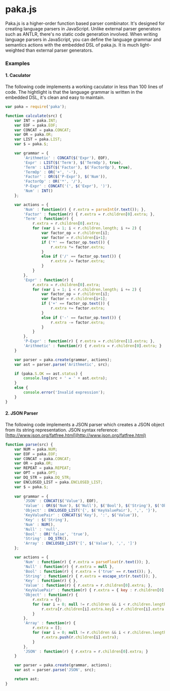 paka.js 
=======

Paka.js is a higher-order function based parser combinator. It's designed for creating language parsers in JavaScript. Unlike external parser generators such as ANTLR, there's no static code generation involved. When writing language parsers in JavaScript, you can define the language grammar and semantics actions with the embedded DSL of paka.js. It is much light-weighted than external parser generators.

### Examples ###

#### 1. Caculator ####

The following code implements a working caculator in less than 100 lines of code. The hightlight is that the language grammar is written in the embedded DSL, it's clean and easy to maintain.

```javascript
var paka = require('paka');

function calculate(src) {
    var INT = paka.INT;
    var EOF = paka.EOF;
    var CONCAT = paka.CONCAT;
    var OR = paka.OR;
    var LIST = paka.LIST;
    var $ = paka.$;

    var grammar = {
        'Arithmetic' : CONCAT($('Expr'), EOF),
        'Expr' : LIST($('Term'), $('TermOp'), true),
        'Term' : LIST($('Factor'), $('FactorOp'), true),
        'TermOp' : OR('+', '-'),
        'Factor' : OR($('P-Expr'), $('Num')),
        'FactorOp' : OR('*', '/'),
        'P-Expr' : CONCAT('(', $('Expr'), ')'),
        'Num' : INT()
    };

    var actions = {
        'Num' : function(r) { r.extra = parseInt(r.text()); },
        'Factor' : function(r) { r.extra = r.children[0].extra; },
        'Term' : function(r) { 
            r.extra = r.children[0].extra;
            for (var i = 1; i < r.children.length; i += 2) {
                var factor_op = r.children[i];
                var factor = r.children[i+1];
                if ('*' == factor_op.text()) {
                    r.extra *= factor.extra;
                }
                else if ('/' == factor_op.text()) {
                    r.extra /= factor.extra;
                }
            }
        },
        'Expr' : function(r) {
            r.extra = r.children[0].extra;
            for (var i = 1; i < r.children.length; i += 2) {
                var factor_op = r.children[i];        
                var factor = r.children[i+1];
                if ('+' == factor_op.text()) {
                    r.extra += factor.extra;
                }
                else if ('-' == factor_op.text()) {
                    r.extra -= factor.extra;
                }
            }
        },
        'P-Expr' : function(r) { r.extra = r.children[1].extra; },
        'Arithmetic' : function(r) { r.extra = r.children[0].extra; }
    }

    var parser = paka.create(grammar, actions);
    var ast = parser.parse('Arithmetic', src);

    if (paka.S.OK == ast.status) {
        console.log(src + ' = ' + ast.extra);
    }
    else {
        console.error('Invalid expression');
    }
}
```

#### 2. JSON Parser ####

The following code implements a JSON parser which creates a JSON object from its string representation. JSON syntax reference: [http://www.json.org/fatfree.html](http://www.json.org/fatfree.html)

```javascript
function parse(src) {
    var NUM = paka.NUM;
    var EOF = paka.EOF;
    var CONCAT = paka.CONCAT;
    var OR = paka.OR;
    var REPEAT = paka.REPEAT;
    var OPT = paka.OPT;
    var DQ_STR = paka.DQ_STR;
    var ENCLOSED_LIST = paka.ENCLOSED_LIST;
    var $ = paka.$;
    
    var grammar = {
        'JSON' : CONCAT($('Value'), EOF),
        'Value' : OR($('Num'), $('Null'), $('Bool'), $('String'), $('Object'), $('Array')),
        'Object' : ENCLOSED_LIST('{', $('KeyValuePair'), ',', '}'),
        'KeyValuePair' : CONCAT($('Key'), ':', $('Value')),
        'Key' : $('String'),
        'Num' : NUM(),
        'Null' : 'null',
        'Bool' : OR('false', 'true'),
        'String' : DQ_STR(),
        'Array' : ENCLOSED_LIST('[', $('Value'), ',', ']')
    };

    var actions = {
        'Num' : function(r) { r.extra = parseFloat(r.text()); },
        'Null' : function(r) { r.extra = null },
        'Bool' : function(r) { r.extra = ('true' == r.text()); },
        'String' : function(r) { r.extra = escape_str(r.text()); },
        'Key' : function(r) { },
        'Value' : function(r) { r.extra = r.children[0].extra; },
        'KeyValuePair' : function(r) { r.extra = { key : r.children[0].extra, value : r.children[2].extra }; },
        'Object' : function(r) { 
            r.extra = {};
            for (var i = 0; null != r.children && i < r.children.length; ++i) {
                r.extra[r.children[i].extra.key] = r.children[i].extra.value;
            }
        },
        'Array' : function(r) {
            r.extra = [];
            for (var i = 0; null != r.children && i < r.children.length; ++i) {
                r.extra.push(r.children[i].extra);
            }
        },
        'JSON' : function(r) { r.extra = r.children[0].extra; }
    }

    var parser = paka.create(grammar, actions);
    var ast = parser.parse('JSON', src);

    return ast;
}
```
